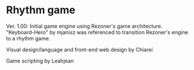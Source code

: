 # Rhythm game
Ver. 1.00: Initial game engine using Rezoner's game architecture. "Keyboard-Hero" by mjanisz was referenced to transition Rezoner's engine to a rhythm game. 

Visual design/language and front-end web design by Chiarei

Game scripting by Leahjean